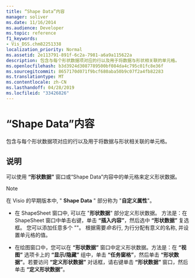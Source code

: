 ```yaml
---
title: “Shape Data”内容
manager: soliver
ms.date: 11/16/2014
ms.audience: Developer
ms.topic: reference
f1_keywords:
- Vis_DSS.chm82251338
localization_priority: Normal
ms.assetid: 2e113791-891f-6c2a-7981-a6a9a115622a
description: 包含与每个形状数据项对应的行以及用于将数据与形状相关联的单元格。
ms.openlocfilehash: b3d3924d3087789500bf084da4c795c01fc8e36f
ms.sourcegitcommit: 8657170d071f9bcf680aba50b9c07f2a4fb82283
ms.translationtype: MT
ms.contentlocale: zh-CN
ms.lasthandoff: 04/28/2019
ms.locfileid: "33426826"
---
```

# <a name="shape-data-section"></a>“Shape Data”内容

包含与每个形状数据项对应的行以及用于将数据与形状相关联的单元格。
  
## <a name="remarks"></a>说明

可以使用 **“形状数据”** 窗口或“Shape Data”内容中的单元格来定义形状数据。 
  
> [!NOTE]
> 在 Visio 的早期版本中, " **Shape Data** " 部分称为 "**自定义属性**"。 
  
- 在 ShapeSheet 窗口中, 可以在 "**形状数据**" 部分定义形状数据。 方法是：在 ShapeSheet 窗口中单击右键，单击 **“插入内容”**，然后选中 **“形状数据”** 复选框。 您可以添加任意多个 ""。 根据需要*命名*行, 为行分配有意义的名称, 并设置单元格的值。 
    
- 在绘图窗口中，您可以在 **“形状数据”** 窗口中定义形状数据。方法是：在 **“视图”** 选项卡上的 **“显示/隐藏”** 组中，单击 **“任务窗格”**，然后单击 **“形状数据”**。若要访问 **“定义形状数据”** 对话框，请右键单击 **“形状数据”** 窗口，然后单击 **“定义形状数据”**。
    

